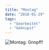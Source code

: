 ```yaml
---
title: "Montag"
date: "2018-01-29"
tags:
  - "Gearbeitet"
  - "Geknipst"
---
```


![Montag: Gnnpff!](/img/gnnpff.jpg)
